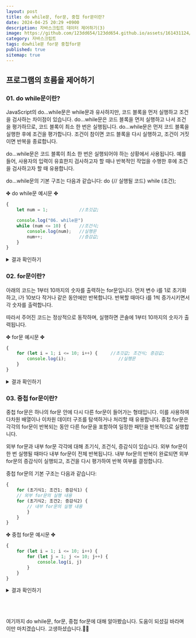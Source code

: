 ```yaml
---
layout: post
title: do while문, for문, 중첩 for문이란?
date: 2024-04-25 20:29 +0900
description: 자바스크립트 데이터 제어하기(3)
image: https://github.com/123dd654/123dd654.github.io/assets/161431124/a5900dca-a8ac-496e-85d1-01507ec5ef22
category: 자바스크립트
tags: dowhile문 for문 중첩for문
published: true
sitemap: true
---
```



## 프로그램의 흐름을 제어하기<br />

### 01. do while문이란?               
JavaScript의 do...while문은 while문과 유사하지만,
코드 블록을 먼저 실행하고 조건을 검사하는 차이점이 있습니다.
do...while문은 코드 블록을 먼저 실행하고 나서 조건을 평가하므로, 코드 블록이 최소 한 번은 실행됩니다.
do...while문은 먼저 코드 블록을 실행한 후에 조건을 평가합니다.
조건이 참이면 코드 블록을 다시 실행하고, 조건이 거짓이면 반복을 종료합니다.

do...while문은 코드 블록이 최소 한 번은 실행되어야 하는 상황에서 사용됩니다.
예를 들어, 사용자의 입력이 유효한지 검사하고자 할 때나 반복적인 작업을 수행한 후에 조건을 검사하고자 할 때 유용합니다.

do...while문의 기본 구조는 다음과 같습니다:
do {// 실행될 코드} while (조건);

✤ do while문 예시문 ✤

````javascript 
{
    let num = 1;            //초깃값;

    console.log("06. while문")
    while (num <= 10) {     //조건식;
        console.log(num);   //실행문
        num++;              //증감값;
    }
}
````

<div class="result">
<details>
   <summary>결과 확인하기</summary>
   <div>
         <b> 1~10 </b>
   </div>
</details>
</div>


### 02. for문이란?               
아래의 코드는 1부터 10까지의 숫자를 출력하는 for문입니다.
먼저 변수 i를 1로 초기화하고, i가 10보다 작거나 같은 동안에만 반복합니다.
반복할 때마다 i를 1씩 증가시키면서 각 숫자를 출력합니다.

따라서 주어진 코드는 정상적으로 동작하며, 실행하면 콘솔에 1부터 10까지의 숫자가 출력됩니다.

✤ for문 예시문 ✤

````javascript 
{
    for (let i = 1; i <= 10; i++) {     //초깃값; 조건식; 증감값;
        console.log(i);                    //실행문
    }
}
````

<div class="result">
<details>
   <summary>결과 확인하기</summary>
   <div>
         <b> 1~10 </b>
   </div>
</details>
</div>



### 03. 중첩 for문이란?               
중첩 for문은 하나의 for문 안에 다시 다른 for문이 들어가는 형태입니다.
이를 사용하여 다차원 배열이나 이차원 데이터 구조를 탐색하거나 처리할 때 유용합니다.
중첩 for문은 각각의 for문이 반복되는 동안 다른 for문을 포함하여 일정한 패턴을 반복적으로 실행합니다.

외부 for문과 내부 for문 각각에 대해 초기식, 조건식, 증감식이 있습니다.
외부 for문이 한 번 실행될 때마다 내부 for문이 전체 반복됩니다.
내부 for문의 반복이 완료되면 외부 for문의 증감식이 실행되고,
조건을 다시 평가하여 반복 여부를 결정합니다.

중첩 for문의 기본 구조는 다음과 같습니다:
````javascript
{
    for (초기식1; 조건1; 증감식1) {
    // 외부 for문의 실행 내용
    for (초기식2; 조건2; 증감식2) {
        // 내부 for문의 실행 내용
        }
    }
}
````

✤ 중첩 for문 예시문 ✤

````javascript 
{
    for (let i = 1; i <= 10; i++) {
        for (let j = 1; j <= 10; j++) {
            console.log(i, j)
        }
    }
}
````

<div class="result">
<details>
   <summary>결과 확인하기</summary>
   <div>
         <b> 1 2,1 3,1 4...10 9,10 10 </b>
   </div>
</details>
</div>


<br />
<br />
<br />


여기까지 do while문, for문, 중첩 for문에 대해 알아봤습니다.
도움이 되셨길 바라며 이만 마치겠습니다.
고생하셨습니다.🫶😊




                